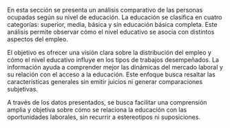 En esta sección se presenta un análisis comparativo de las personas ocupadas según su nivel de educación. La educación se clasifica en cuatro categorías: superior, media, básica y sin educación básica completa. Este análisis permite observar cómo el nivel educativo se asocia con distintos aspectos del empleo.

El objetivo es ofrecer una visión clara sobre la distribución del empleo y cómo el nivel educativo influye en los tipos de trabajos desempeñados. La información ayuda a comprender mejor las dinámicas del mercado laboral y su relación con el acceso a la educación. Este enfoque busca resaltar las características generales sin emitir juicios ni generar comparaciones subjetivas.

A través de los datos presentados, se busca facilitar una comprensión amplia y objetiva sobre cómo se relaciona la educación con las oportunidades laborales, sin recurrir a estereotipos ni suposiciones.
